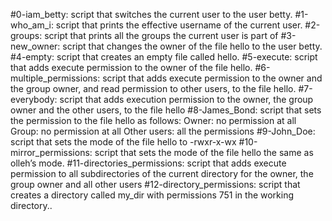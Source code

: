 #0-iam_betty:
script that switches the current user to the user betty.
#1-who_am_i:
script that prints the effective username of the current user.
#2-groups:
script that prints all the groups the current user is part of
#3-new_owner:
script that changes the owner of the file hello to the user betty.
#4-empty:
script that creates an empty file called hello.
#5-execute:
script that adds execute permission to the owner of the file hello.
#6-multiple_permissions:
script that adds execute permission to the owner and the group owner, and read permission to other users, to the file hello.
#7-everybody:
script that adds execution permission to the owner, the group owner and the other users, to the file hello
#8-James_Bond:
script that sets the permission to the file hello as follows:
	Owner: no permission at all
	Group: no permission at all
	Other users: all the permissions
#9-John_Doe:
script that sets the mode of the file hello to -rwxr-x-wx
#10-mirror_permissions:
script that sets the mode of the file hello the same as olleh’s mode.
#11-directories_permissions:
script that adds execute permission to all subdirectories of the current directory for the owner, the group owner and all other users
#12-directory_permissions:
script that creates a directory called my_dir with permissions 751 in the working directory..
